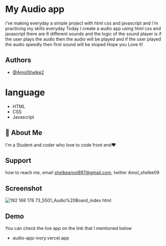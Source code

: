 # My Audio app


i've making everyday a simple project with html css and javascript and i'm practicing my skills everyday
Today I create a audio app using html css and javascript there are 6 different sounds and the logic of the sound player is if the user plays the audio then the audio will be played and if the user played the audio speedly then first sound will be stoped Hope you Love it! 

## Authors

- [@AmolShelke2](https://www.github.com/AmolShelke2)

# language

* HTML  
* CSS  
* Javascript

## 🚀 About Me

I'm a Student and coder who love to code front end❤️

## Support

how to reach me, email shelkeamol897@gmail.com, twitter Amol_shelke09


## Screenshot
![192 168 178 73_5501_Audio%20Board_index html](https://user-images.githubusercontent.com/95171638/145932349-c0511219-d412-4cc2-a96b-09376641be6d.png)

## Demo

You can check the live app on the link that I mentioned below 
* audio-app-ivory.vercel.app
